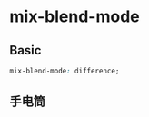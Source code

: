 # mix-blend-mode

## Basic

```css
mix-blend-mode: difference;
```

<MixBlendModeBasic />

## 手电筒

<MixBlendModeFlashLight />

<script setup>
import MixBlendModeBasic from '../components/MixBlendModeBasic.vue'
import MixBlendModeFlashLight from '../components/MixBlendModeFlashLight.vue'
</script>
